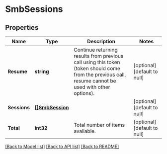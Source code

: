 # SmbSessions

## Properties
Name | Type | Description | Notes
------------ | ------------- | ------------- | -------------
**Resume** | **string** | Continue returning results from previous call using this token (token should come from the previous call, resume cannot be used with other options). | [optional] [default to null]
**Sessions** | [**[]SmbSession**](SmbSession.md) |  | [optional] [default to null]
**Total** | **int32** | Total number of items available. | [optional] [default to null]

[[Back to Model list]](../README.md#documentation-for-models) [[Back to API list]](../README.md#documentation-for-api-endpoints) [[Back to README]](../README.md)


